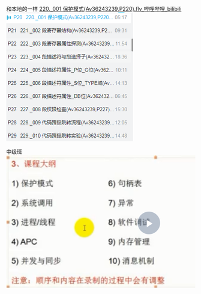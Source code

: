 
和本地的一样
[220._001 保护模式(Av36243239,P220).flv_哔哩哔哩_bilibili](https://www.bilibili.com/video/BV1XY411H7Mq?p=20&vd_source=dbf6bcb88ffa406224b1704eac3c988e)
![](../photo/Pasted%20image%2020221206175436.png)


中级班
![](../photo/Pasted%20image%2020221206174721.png)
